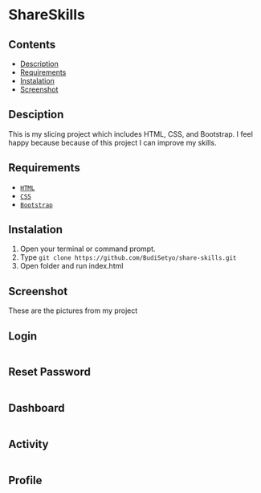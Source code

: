 # ShareSkills
## Contents

- [Description](#description)
- [Requirements](#requirements)
- [Instalation](#instalation)
- [Screenshot](#screenshot)

## Desciption


This is my slicing project which includes HTML, CSS, and Bootstrap. I feel happy because because of this project I can improve my skills.

## Requirements

- [`HTML`](https://www.w3schools.com/html/)
- [`CSS`](https://www.w3schools.com/css/)
- [`Bootstrap`](https://getbootstrap.com/)

## Instalation

1. Open your terminal or command prompt.
2. Type `git clone https://github.com/BudiSetyo/share-skills.git`
3. Open folder and run index.html

## Screenshot


These are the pictures from my project

## Login

<img width="700" scr="assets/images/screenshot/ss1.JPG">

## Reset Password

<img width="700" scr="assets/images/screenshot/ss2.JPG">

## Dashboard

<img width="700" scr="assets/images/screenshot/ss3.JPG">

## Activity

<img width="700" scr="assets/images/screenshot/ss4.JPG">

<img width="700" scr="assets/images/screenshot/ss5.JPG">

<img width="700" scr="assets/images/screenshot/ss6.JPG">

<img width="700" scr="assets/images/screenshot/ss7.JPG">

## Profile

<img width="700" scr="assets/images/screenshot/ss8.JPG">